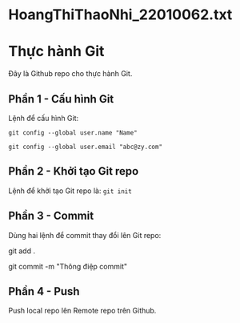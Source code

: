 # HoangThiThaoNhi_22010062.txt
# Thực hành Git
Đây là Github repo cho thực hành Git.

## Phần 1 - Cấu hình Git
Lệnh để cấu hình Git:

```
git config --global user.name "Name"

git config --global user.email "abc@zy.com"
```


## Phần 2 - Khởi tạo Git repo

Lệnh để khởi tạo Git repo là: `git init`

## Phần 3 - Commit
Dùng hai lệnh để commit thay đổi lên Git repo:

git add .

git commit -m "Thông điệp commit"


## Phần 4 - Push
Push local repo lên Remote repo trên Github.
